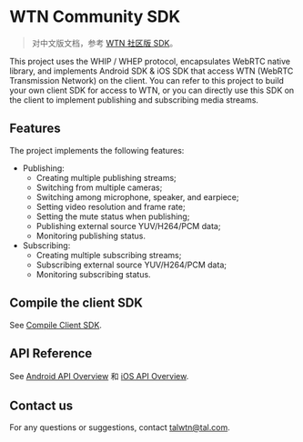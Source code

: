 # WTN Community SDK

> 对中文版文档，参考 [WTN 社区版 SDK](README.md)。

This project uses the WHIP / WHEP protocol, encapsulates WebRTC native library, and implements Android SDK & iOS SDK that access WTN (WebRTC Transmission Network) on the client.
You can refer to this project to build your own client SDK for access to WTN, or you can directly use this SDK on the client to implement publishing and subscribing media streams.

## Features

The project implements the following features:

- Publishing:
   - Creating multiple publishing streams;
   - Switching from multiple cameras;
   - Switching among microphone, speaker, and earpiece;
   - Setting video resolution and frame rate;
   - Setting the mute status when publishing;
   - Publishing external source YUV/H264/PCM data;
   - Monitoring publishing status. 
- Subscribing:
  - Creating multiple subscribing streams;
  - Subscribing external source YUV/H264/PCM data;
  - Monitoring subscribing status. 

## Compile the client SDK

See [Compile Client SDK](doc/en/Build_Instruction.md).

## API Reference

See [Android API Overview](doc/en/Android/overview.md) 和 [iOS API Overview](doc/en/iOS/overview.md).

## Contact us

For any questions or suggestions, contact talwtn@tal.com.
